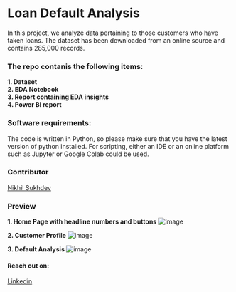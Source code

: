 # Loan Default Analysis
In this project, we analyze data pertaining to those customers who have taken loans. The dataset has been downloaded from an online source and contains 285,000 records.

### The repo contanis the following items: 
**1. Dataset**
<br>
**2. EDA Notebook**
<br>
**3. Report containing EDA insights**
<br>
**4. Power BI report**
<br>

### Software requirements:

The code is written in Python, so please make sure that you have the latest version of python installed. For scripting, either an IDE or an online platform such as Jupyter or Google Colab could be used.

### Contributor

[Nikhil Sukhdev](https://github.com/nikhilsukhdev)

### Preview

**1. Home Page with headline numbers and buttons**
![image](https://github.com/nikhilsukhdev/Loan-Default-Analysis/assets/46552468/6a938913-32f2-4a9c-b2c6-0ce964ab8f7e)
<br>

**2. Customer Profile**
![image](https://github.com/nikhilsukhdev/Loan-Default-Analysis/assets/46552468/4753f601-044b-4e8e-9c33-00957ea24169)
<br>

**3. Default Analysis**
![image](https://github.com/nikhilsukhdev/Loan-Default-Analysis/assets/46552468/7783ed6e-0cac-499e-9a45-73110492b4dc)


#### Reach out on: 

[Linkedin](https://linkedin.com/in/nikhil-sukhdev-882395183) 


